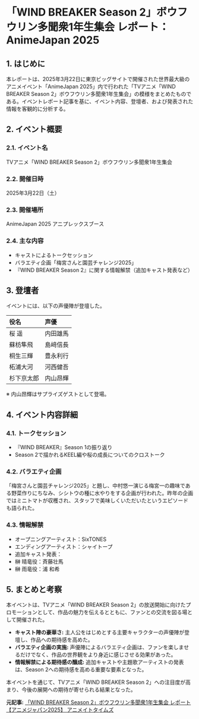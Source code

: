 # 「WIND BREAKER Season 2」ボウフウリン多聞衆1年生集会 レポート：AnimeJapan 2025

## 1. はじめに

本レポートは、2025年3月22日に東京ビッグサイトで開催された世界最大級のアニメイベント「AnimeJapan 2025」内で行われた「TVアニメ「WIND BREAKER Season 2」ボウフウリン多聞衆1年生集会」の模様をまとめたものである。イベントレポート記事を基に、イベント内容、登壇者、および発表された情報を客観的に分析する。

## 2. イベント概要

### 2.1. イベント名

TVアニメ「WIND BREAKER Season 2」ボウフウリン多聞衆1年生集会

### 2.2. 開催日時

2025年3月22日（土）

### 2.3. 開催場所

AnimeJapan 2025 アニプレックスブース

### 2.4. 主な内容

* キャストによるトークセッション
* バラエティ企画「梅宮さんと園芸チャレンジ2025」
* 『WIND BREAKER Season 2』に関する情報解禁（追加キャスト発表など）

## 3. 登壇者

イベントには、以下の声優陣が登壇した。

| 役名 | 声優 |
| :------------- | :------------- |
| 桜 遥 | 内田雄馬 |
| 蘇枋隼飛 | 島﨑信長 |
| 桐生三輝 | 豊永利行 |
| 柘浦大河 | 河西健吾 |
| 杉下京太郎 | 内山昂輝 |

※ 内山昂輝はサプライズゲストとして登場。

## 4. イベント内容詳細

### 4.1. トークセッション

* 『WIND BREAKER』Season 1の振り返り
* Season 2で描かれるKEEL編や桜の成長についてのクロストーク

### 4.2. バラエティ企画

「梅宮さんと園芸チャレンジ2025」と題し、中村悠一演じる梅宮一の趣味である野菜作りにちなみ、シシトウの種に水やりをする企画が行われた。昨年の企画ではミニトマトが収穫され、スタッフで美味しくいただいたというエピソードも語られた。

### 4.3. 情報解禁

* オープニングアーティスト：SixTONES
* エンディングアーティスト：シャイトープ
* 追加キャスト発表：
 * 榊 晴竜役：斉藤壮馬
 * 榊 雨竜役：浦 和希

## 5. まとめと考察

本イベントは、TVアニメ「WIND BREAKER Season 2」の放送開始に向けたプロモーションとして、作品の魅力を伝えるとともに、ファンとの交流を図る場として開催された。

* **キャスト陣の豪華さ:** 主人公をはじめとする主要キャラクターの声優陣が登壇し、作品への期待感を高めた。
* **バラエティ企画の実施:** 声優陣によるバラエティ企画は、ファンを楽しませるだけでなく、作品の世界観をより身近に感じさせる効果があった。
* **情報解禁による期待感の醸成:** 追加キャストや主題歌アーティストの発表は、Season 2への期待感を高める重要な要素となった。

本イベントを通じて、TVアニメ「WIND BREAKER Season 2」への注目度が高まり、今後の展開への期待が寄せられる結果となった。


**元記事:** [「WIND BREAKER Season 2」ボウフウリン多聞衆1年生集会 レポート【アニメジャパン2025】 アニメイトタイムズ](https://www.animatetimes.com/news/details.php?id=1742633512)